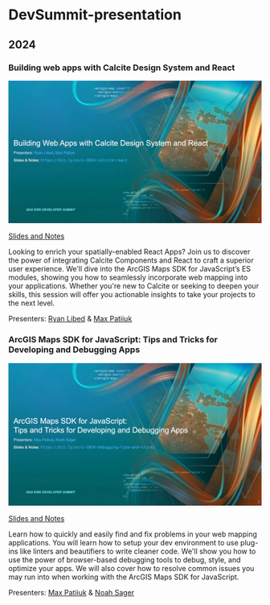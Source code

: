 # DevSummit-presentation

## 2024

### Building web apps with Calcite Design System and React

[![Building web Apps with Calcite header slide](2024/calcite-react/assets/header-slide.webp)](./2024/calcite-react/)

[Slides and Notes](./2024/calcite-react/)

Looking to enrich your spatially-enabled React Apps? Join us to discover the
power of integrating Calcite Components and React to craft a superior user
experience. We'll dive into the ArcGIS Maps SDK for JavaScript’s ES modules,
showing you how to seamlessly incorporate web mapping into your applications.
Whether you're new to Calcite or seeking to deepen your skills, this session
will offer you actionable insights to take your projects to the next level.

Presenters: [Ryan Libed](https://github.com/rslibed) &
[Max Patiiuk](https://github.com/maxpatiiuk)

### ArcGIS Maps SDK for JavaScript: Tips and Tricks for Developing and Debugging Apps

[![Debugging Tips and Tricks Title Slide](2024/debugging-tips-and-tricks/header-slide.webp)](./2024//debugging-tips-and-tricks/)

[Slides and Notes](./2024/debugging-tips-and-tricks/)

Learn how to quickly and easily find and fix problems in your web mapping
applications. You will learn how to setup your dev environment to use plug-ins
like linters and beautifiers to write cleaner code. We'll show you how to use
the power of browser-based debugging tools to debug, style, and optimize your
apps. We will also cover how to resolve common issues you may run into when
working with the ArcGIS Maps SDK for JavaScript.

Presenters: [Max Patiiuk](https://github.com/maxpatiiuk) &
[Noah Sager](https://github.com/NoashX)
